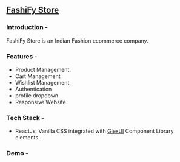 ## [FashiFy Store](https://fashify.netlify.app/)

### Introduction -
FashiFy Store is an Indian Fashion ecommerce company.


### Features - 
- Product Management. 
- Cart Management
- Wishlist Management
- Authentication
- profile dropdown
- Responsive Website

### Tech Stack - 
- ReactJs, Vanilla CSS integrated with [GlexUI](https://glex-ui.vercel.app/) Component Library elements. 


### Demo - 
